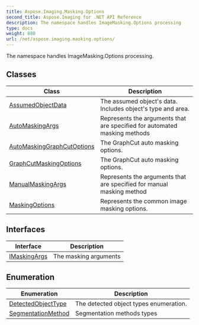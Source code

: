 ```yaml
---
title: Aspose.Imaging.Masking.Options
second_title: Aspose.Imaging for .NET API Reference
description: The namespace handles ImageMasking.Options processing
type: docs
weight: 880
url: /net/aspose.imaging.masking.options/
---
```

The namespace handles ImageMasking.Options processing.

## Classes

| Class | Description |
| --- | --- |
| [AssumedObjectData](./assumedobjectdata/) | The assumed object's data. Includes object's type and area. |
| [AutoMaskingArgs](./automaskingargs/) | Represents the arguments that are specified for automated masking methods |
| [AutoMaskingGraphCutOptions](./automaskinggraphcutoptions/) | The GraphCut auto masking options. |
| [GraphCutMaskingOptions](./graphcutmaskingoptions/) | The GraphCut auto masking options. |
| [ManualMaskingArgs](./manualmaskingargs/) | Represents the arguments that are specified for manual masking method |
| [MaskingOptions](./maskingoptions/) | Represents the common image masking options. |
## Interfaces

| Interface | Description |
| --- | --- |
| [IMaskingArgs](./imaskingargs/) | The masking arguments |
## Enumeration

| Enumeration | Description |
| --- | --- |
| [DetectedObjectType](./detectedobjecttype/) | The detected object types enumeration. |
| [SegmentationMethod](./segmentationmethod/) | Segmentation methods types |


